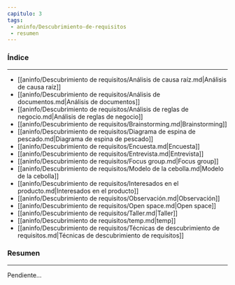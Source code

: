 ```yaml
---
capitulo: 3
tags: 
 - aninfo/Descubrimiento-de-requisitos
 - resumen
---
```

### Índice
---
 * [[aninfo/Descubrimiento de requisitos/Análisis de causa raíz.md|Análisis de causa raíz]]
 * [[aninfo/Descubrimiento de requisitos/Análisis de documentos.md|Análisis de documentos]]
 * [[aninfo/Descubrimiento de requisitos/Análisis de reglas de negocio.md|Análisis de reglas de negocio]]
 * [[aninfo/Descubrimiento de requisitos/Brainstorming.md|Brainstorming]]
 * [[aninfo/Descubrimiento de requisitos/Diagrama de espina de pescado.md|Diagrama de espina de pescado]]
 * [[aninfo/Descubrimiento de requisitos/Encuesta.md|Encuesta]]
 * [[aninfo/Descubrimiento de requisitos/Entrevista.md|Entrevista]]
 * [[aninfo/Descubrimiento de requisitos/Focus group.md|Focus group]]
 * [[aninfo/Descubrimiento de requisitos/Modelo de la cebolla.md|Modelo de la cebolla]]
 * [[aninfo/Descubrimiento de requisitos/Interesados en el producto.md|Interesados en el producto]]
 * [[aninfo/Descubrimiento de requisitos/Observación.md|Observación]]
 * [[aninfo/Descubrimiento de requisitos/Open space.md|Open space]]
 * [[aninfo/Descubrimiento de requisitos/Taller.md|Taller]]
 * [[aninfo/Descubrimiento de requisitos/temp.md|temp]]
 * [[aninfo/Descubrimiento de requisitos/Técnicas de descubrimiento de requisitos.md|Técnicas de descubrimiento de requisitos]]

### Resumen
---
Pendiente...